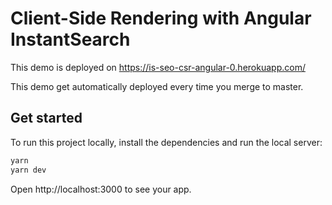 # Client-Side Rendering with Angular InstantSearch

This demo is deployed on https://is-seo-csr-angular-0.herokuapp.com/

This demo get automatically deployed every time you merge to master.

## Get started

To run this project locally, install the dependencies and run the local server:

```sh
yarn
yarn dev
```

Open http://localhost:3000 to see your app.
